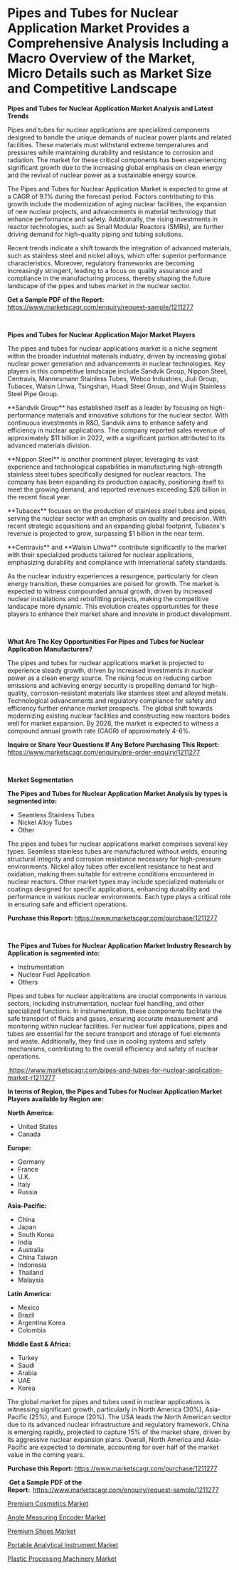 <p><h1>Pipes and Tubes for Nuclear Application Market Provides a Comprehensive Analysis Including a Macro Overview of the Market, Micro Details such as Market Size and Competitive Landscape</h1></p><p><strong>Pipes and Tubes for Nuclear Application Market Analysis and Latest Trends</strong></p>
<p><p>Pipes and tubes for nuclear applications are specialized components designed to handle the unique demands of nuclear power plants and related facilities. These materials must withstand extreme temperatures and pressures while maintaining durability and resistance to corrosion and radiation. The market for these critical components has been experiencing significant growth due to the increasing global emphasis on clean energy and the revival of nuclear power as a sustainable energy source.</p><p>The Pipes and Tubes for Nuclear Application Market is expected to grow at a CAGR of 9.1% during the forecast period. Factors contributing to this growth include the modernization of aging nuclear facilities, the expansion of new nuclear projects, and advancements in material technology that enhance performance and safety. Additionally, the rising investments in reactor technologies, such as Small Modular Reactors (SMRs), are further driving demand for high-quality piping and tubing solutions.</p><p>Recent trends indicate a shift towards the integration of advanced materials, such as stainless steel and nickel alloys, which offer superior performance characteristics. Moreover, regulatory frameworks are becoming increasingly stringent, leading to a focus on quality assurance and compliance in the manufacturing process, thereby shaping the future landscape of the pipes and tubes market in the nuclear sector.</p></p>
<p><strong>Get a Sample PDF of the Report:&nbsp;</strong> <a href="https://www.marketscagr.com/enquiry/request-sample/1211277?utm_campaign=1186&utm_medium=2&utm_source=Github&utm_content=ia&utm_term=05102024&utm_id=pipes-and-tubes-for-nuclear-application">https://www.marketscagr.com/enquiry/request-sample/1211277</a></p>
<p>&nbsp;</p>
<p><strong>Pipes and Tubes for Nuclear Application Major Market Players</strong></p>
<p><p>The pipes and tubes for nuclear applications market is a niche segment within the broader industrial materials industry, driven by increasing global nuclear power generation and advancements in nuclear technologies. Key players in this competitive landscape include Sandvik Group, Nippon Steel, Centravis, Mannesmann Stainless Tubes, Webco Industries, Jiuli Group, Tubacex, Walsin Lihwa, Tsingshan, Huadi Steel Group, and Wujin Stainless Steel Pipe Group.</p><p>**Sandvik Group** has established itself as a leader by focusing on high-performance materials and innovative solutions for the nuclear sector. With continuous investments in R&D, Sandvik aims to enhance safety and efficiency in nuclear applications. The company reported sales revenue of approximately $11 billion in 2022, with a significant portion attributed to its advanced materials division.</p><p>**Nippon Steel** is another prominent player, leveraging its vast experience and technological capabilities in manufacturing high-strength stainless steel tubes specifically designed for nuclear reactors. The company has been expanding its production capacity, positioning itself to meet the growing demand, and reported revenues exceeding $26 billion in the recent fiscal year.</p><p>**Tubacex** focuses on the production of stainless steel tubes and pipes, serving the nuclear sector with an emphasis on quality and precision. With recent strategic acquisitions and an expanding global footprint, Tubacex's revenue is projected to grow, surpassing $1 billion in the near term.</p><p>**Centravis** and **Walsin Lihwa** contribute significantly to the market with their specialized products tailored for nuclear applications, emphasizing durability and compliance with international safety standards.</p><p>As the nuclear industry experiences a resurgence, particularly for clean energy transition, these companies are poised for growth. The market is expected to witness compounded annual growth, driven by increased nuclear installations and retrofitting projects, making the competitive landscape more dynamic. This evolution creates opportunities for these players to enhance their market share and innovate in product development.</p></p>
<p>&nbsp;</p>
<p><strong>What Are The Key Opportunities For Pipes and Tubes for Nuclear Application Manufacturers?</strong></p>
<p><p>The pipes and tubes for nuclear applications market is projected to experience steady growth, driven by increased investments in nuclear power as a clean energy source. The rising focus on reducing carbon emissions and achieving energy security is propelling demand for high-quality, corrosion-resistant materials like stainless steel and alloyed metals. Technological advancements and regulatory compliance for safety and efficiency further enhance market prospects. The global shift towards modernizing existing nuclear facilities and constructing new reactors bodes well for market expansion. By 2028, the market is expected to witness a compound annual growth rate (CAGR) of approximately 4-6%.</p></p>
<p><strong>Inquire or Share Your Questions If Any Before Purchasing This Report:</strong> <a href="https://www.marketscagr.com/enquiry/pre-order-enquiry/1211277?utm_campaign=1186&utm_medium=2&utm_source=Github&utm_content=ia&utm_term=05102024&utm_id=pipes-and-tubes-for-nuclear-application">https://www.marketscagr.com/enquiry/pre-order-enquiry/1211277</a></p>
<p>&nbsp;</p>
<p><strong>Market Segmentation</strong></p>
<p><strong>The Pipes and Tubes for Nuclear Application Market Analysis by types is segmented into:</strong></p>
<p><ul><li>Seamless Stainless Tubes</li><li>Nickel Alloy Tubes</li><li>Other</li></ul></p>
<p><p>The pipes and tubes for nuclear applications market comprises several key types. Seamless stainless tubes are manufactured without welds, ensuring structural integrity and corrosion resistance necessary for high-pressure environments. Nickel alloy tubes offer excellent resistance to heat and oxidation, making them suitable for extreme conditions encountered in nuclear reactors. Other market types may include specialized materials or coatings designed for specific applications, enhancing durability and performance in various nuclear environments. Each type plays a critical role in ensuring safe and efficient operations.</p></p>
<p><strong>Purchase this Report:&nbsp;</strong><a href="https://www.marketscagr.com/purchase/1211277?utm_campaign=1186&utm_medium=2&utm_source=Github&utm_content=ia&utm_term=05102024&utm_id=pipes-and-tubes-for-nuclear-application">https://www.marketscagr.com/purchase/1211277</a></p>
<p>&nbsp;</p>
<p><strong>The Pipes and Tubes for Nuclear Application Market Industry Research by Application is segmented into:</strong></p>
<p><ul><li>Instrumentation</li><li>Nuclear Fuel Application</li><li>Others</li></ul></p>
<p><p>Pipes and tubes for nuclear applications are crucial components in various sectors, including instrumentation, nuclear fuel handling, and other specialized functions. In instrumentation, these components facilitate the safe transport of fluids and gases, ensuring accurate measurement and monitoring within nuclear facilities. For nuclear fuel applications, pipes and tubes are essential for the secure transport and storage of fuel elements and waste. Additionally, they find use in cooling systems and safety mechanisms, contributing to the overall efficiency and safety of nuclear operations.</p></p>
<p><a href="https://www.marketscagr.com/pipes-and-tubes-for-nuclear-application-market-r1211277?utm_campaign=1186&utm_medium=2&utm_source=Github&utm_content=ia&utm_term=05102024&utm_id=pipes-and-tubes-for-nuclear-application">&nbsp;https://www.marketscagr.com/pipes-and-tubes-for-nuclear-application-market-r1211277</a></p>
<p><strong>In terms of Region, the Pipes and Tubes for Nuclear Application Market Players available by Region are:</strong></p>
<p>
    <p> <strong> North America: </strong>
        <ul>
            <li>United States</li>
            <li>Canada</li>
        </ul>
        </p> 
    <p> <strong> Europe: </strong>
        <ul>
            <li>Germany</li>
            <li>France</li>
            <li>U.K.</li>
            <li>Italy</li>
            <li>Russia</li>
        </ul>
        </p> 
    <p> <strong> Asia-Pacific: </strong>
        <ul>
            <li>China</li>
            <li>Japan</li>
            <li>South Korea</li>
            <li>India</li>
            <li>Australia</li>
            <li>China Taiwan</li>
            <li>Indonesia</li>
            <li>Thailand</li>
            <li>Malaysia</li>
        </ul>
        </p> 
    <p> <strong> Latin America: </strong>
        <ul>
            <li>Mexico</li>
            <li>Brazil</li>
            <li>Argentina Korea</li>
            <li>Colombia</li>
        </ul>
        </p> 
    <p> <strong> Middle East & Africa: </strong>
        <ul>
            <li>Turkey</li>
            <li>Saudi</li>
            <li>Arabia</li>
            <li>UAE</li>
            <li>Korea</li>
        </ul>
    </p>
    </p>
<p><p>The global market for pipes and tubes used in nuclear applications is witnessing significant growth, particularly in North America (30%), Asia-Pacific (25%), and Europe (20%). The USA leads the North American sector due to its advanced nuclear infrastructure and regulatory framework. China is emerging rapidly, projected to capture 15% of the market share, driven by its aggressive nuclear expansion plans. Overall, North America and Asia-Pacific are expected to dominate, accounting for over half of the market value in the coming years.</p></p>
<p><strong>Purchase this Report: </strong><a href="https://www.marketscagr.com/purchase/1211277?utm_campaign=1186&utm_medium=2&utm_source=Github&utm_content=ia&utm_term=05102024&utm_id=pipes-and-tubes-for-nuclear-application">https://www.marketscagr.com/purchase/1211277</a></p>
<p>&nbsp;<strong>Get a Sample PDF of the Report:&nbsp;&nbsp;</strong><a href="https://www.marketscagr.com/enquiry/request-sample/1211277?utm_campaign=1186&utm_medium=2&utm_source=Github&utm_content=ia&utm_term=05102024&utm_id=pipes-and-tubes-for-nuclear-application">https://www.marketscagr.com/enquiry/request-sample/1211277</a></p>
<p><strong></strong></p>
<p><p><a href="https://www.linkedin.com/pulse/decoding-premium-cosmetics-market-signals-growth-algorithms-xpyee?utm_campaign=1186&utm_medium=2&utm_source=Github&utm_content=ia&utm_term=05102024&utm_id=pipes-and-tubes-for-nuclear-application">Premium Cosmetics Market</a></p><p><a href="https://issuu.com/reportprime-2/docs/angle-measuring-encoder-market-size_33f77e04183c41?utm_campaign=1186&utm_medium=2&utm_source=Github&utm_content=ia&utm_term=05102024&utm_id=pipes-and-tubes-for-nuclear-application">Angle Measuring Encoder Market</a></p><p><a href="https://www.linkedin.com/pulse/regulatory-landscape-its-influence-global-premium-shoes-z9tfe?utm_campaign=1186&utm_medium=2&utm_source=Github&utm_content=ia&utm_term=05102024&utm_id=pipes-and-tubes-for-nuclear-application">Premium Shoes Market</a></p><p><a href="https://www.linkedin.com/pulse/global-portable-analytical-instrument-market-exploring-pnwue?utm_campaign=1186&utm_medium=2&utm_source=Github&utm_content=ia&utm_term=05102024&utm_id=pipes-and-tubes-for-nuclear-application">Portable Analytical Instrument Market</a></p><p><a href="https://www.linkedin.com/pulse/influencing-factors-plastic-processing-machinery-market-rzvde?utm_campaign=1186&utm_medium=2&utm_source=Github&utm_content=ia&utm_term=05102024&utm_id=pipes-and-tubes-for-nuclear-application">Plastic Processing Machinery Market</a></p></p>